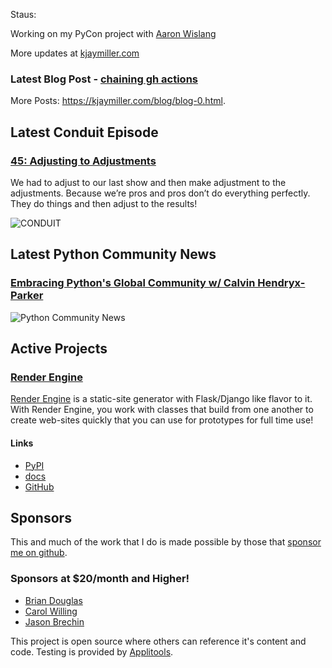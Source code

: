 Staus:
<p>Working on my PyCon project with <a href="https://github.com/asw101">Aaron Wislang</a></p>

More updates at [kjaymiller.com](https://kjaymiller.com/microblog/microblog-0)

### Latest Blog Post - [chaining gh actions](https://kjaymiller.com/blog/chaining-gh-actions.html)

More Posts: <https://kjaymiller.com/blog/blog-0.html>.

## Latest Conduit Episode
### [45: Adjusting to Adjustments](http://relay.fm/conduit/45)
We had to adjust to our last show and then make adjustment to the adjustments. Because we’re pros and pros don’t do everything perfectly. They do things and then adjust to the results!

![CONDUIT](https://kjaymiller.s3-us-west-2.amazonaws.com/images/conduit_artwork.png)

## Latest Python Community News
### [Embracing Python's Global Community w/ Calvin Hendryx-Parker](https://share.transistor.fm/s/4e02abd4)
![Python Community News](https://kjaymiller.azureedge.net/media/PCN%20Logo%20V0.16.jpg)

## Active Projects

### [Render Engine]
[Render Engine] is a static-site generator with Flask/Django like flavor to it.
With Render Engine, you work with classes that build from one another to create
web-sites quickly that you can use for prototypes for full time use!

#### Links
- [PyPI](https://pypi.org/project/render-engine)
- [docs](https://render-engine.readthedocs.io)
- [GitHub](https://github.com/kjaymiller/render_engine)

## Sponsors
This and much of the work that I do is made possible by those that [sponsor me
on github](https://github.com/sponsors/kjaymiller).

### Sponsors at $20/month and Higher!
- [Brian Douglas](https://github.com/bdougie)
- [Carol Willing](https://github.com/willingc)
- [Jason Brechin](https://github.com/brechin)


This project is open source where others can reference it's content and code. Testing is provided by [Applitools](https://www.applitools.com/).


[Render Engine]: https://render-engine.readthedocs.io